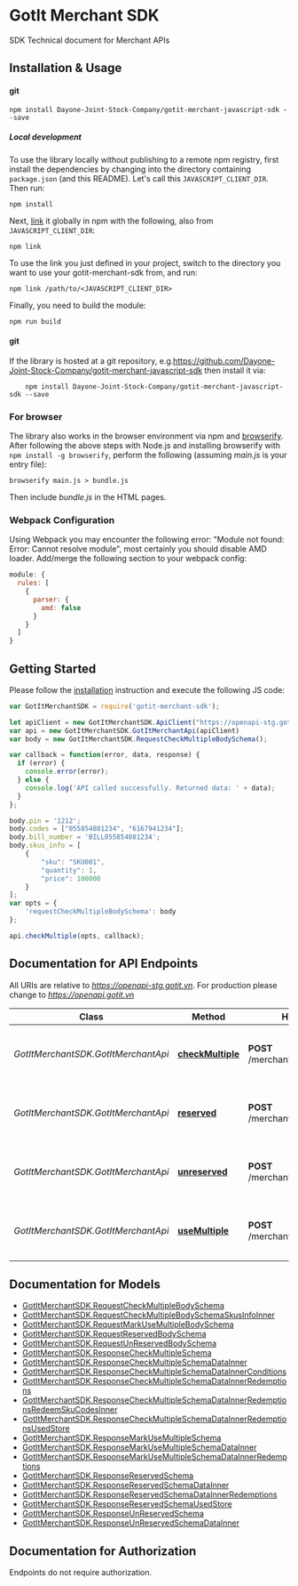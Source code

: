 # GotIt Merchant SDK
SDK Technical document for Merchant APIs

## Installation & Usage
#### git

```shell
npm install Dayone-Joint-Stock-Company/gotit-merchant-javascript-sdk --save
```

##### Local development

To use the library locally without publishing to a remote npm registry, first install the dependencies by changing into the directory containing `package.json` (and this README). Let's call this `JAVASCRIPT_CLIENT_DIR`. Then run:

```shell
npm install
```

Next, [link](https://docs.npmjs.com/cli/link) it globally in npm with the following, also from `JAVASCRIPT_CLIENT_DIR`:

```shell
npm link
```

To use the link you just defined in your project, switch to the directory you want to use your gotit-merchant-sdk from, and run:

```shell
npm link /path/to/<JAVASCRIPT_CLIENT_DIR>
```

Finally, you need to build the module:

```shell
npm run build
```

#### git

If the library is hosted at a git repository, e.g.https://github.com/Dayone-Joint-Stock-Company/gotit-merchant-javascript-sdk
then install it via:

```shell
    npm install Dayone-Joint-Stock-Company/gotit-merchant-javascript-sdk --save
```

### For browser

The library also works in the browser environment via npm and [browserify](http://browserify.org/). After following
the above steps with Node.js and installing browserify with `npm install -g browserify`,
perform the following (assuming *main.js* is your entry file):

```shell
browserify main.js > bundle.js
```

Then include *bundle.js* in the HTML pages.

### Webpack Configuration

Using Webpack you may encounter the following error: "Module not found: Error:
Cannot resolve module", most certainly you should disable AMD loader. Add/merge
the following section to your webpack config:

```javascript
module: {
  rules: [
    {
      parser: {
        amd: false
      }
    }
  ]
}
```

## Getting Started

Please follow the [installation](#installation) instruction and execute the following JS code:

```javascript
var GotItMerchantSDK = require('gotit-merchant-sdk');

let apiClient = new GotItMerchantSDK.ApiClient("https://openapi-stg.gotit.vn");
var api = new GotItMerchantSDK.GotItMerchantApi(apiClient)
var body = new GotItMerchantSDK.RequestCheckMultipleBodySchema();

var callback = function(error, data, response) {
  if (error) {
    console.error(error);
  } else {
    console.log('API called successfully. Returned data: ' + data);
  }
};

body.pin = '1212';
body.codes = ["055854881234", "6167941234"];
body.bill_number = 'BILL055854881234';
body.skus_info = [
    {
        "sku": "SKU001",
        "quantity": 1,
        "price": 100000
    }
];
var opts = {
    'requestCheckMultipleBodySchema': body
};

api.checkMultiple(opts, callback);

```

## Documentation for API Endpoints

All URIs are relative to *https://openapi-stg.gotit.vn*. For production please change to *https://openapi.gotit.vn*

Class | Method | HTTP request | Description
------------ | ------------- | ------------- | -------------
*GotItMerchantSDK.GotItMerchantApi* | [**checkMultiple**](docs/GotItMerchantApi.md#checkMultiple) | **POST** /merchant/v6.0/checkmultiple | Check multiple vouchers are valid or not
*GotItMerchantSDK.GotItMerchantApi* | [**reserved**](docs/GotItMerchantApi.md#reserved) | **POST** /merchant/v6.0/reserved | Reserved multiple vouchers for a fixed bill number.
*GotItMerchantSDK.GotItMerchantApi* | [**unreserved**](docs/GotItMerchantApi.md#unreserved) | **POST** /merchant/v6.0/unreserved | Reserved multiple vouchers for a fixed bill number.
*GotItMerchantSDK.GotItMerchantApi* | [**useMultiple**](docs/GotItMerchantApi.md#useMultiple) | **POST** /merchant/v6.0/usemultiple | Reserved multiple vouchers for a fixed bill number.


## Documentation for Models

 - [GotItMerchantSDK.RequestCheckMultipleBodySchema](docs/RequestCheckMultipleBodySchema.md)
 - [GotItMerchantSDK.RequestCheckMultipleBodySchemaSkusInfoInner](docs/RequestCheckMultipleBodySchemaSkusInfoInner.md)
 - [GotItMerchantSDK.RequestMarkUseMultipleBodySchema](docs/RequestMarkUseMultipleBodySchema.md)
 - [GotItMerchantSDK.RequestReservedBodySchema](docs/RequestReservedBodySchema.md)
 - [GotItMerchantSDK.RequestUnReservedBodySchema](docs/RequestUnReservedBodySchema.md)
 - [GotItMerchantSDK.ResponseCheckMultipleSchema](docs/ResponseCheckMultipleSchema.md)
 - [GotItMerchantSDK.ResponseCheckMultipleSchemaDataInner](docs/ResponseCheckMultipleSchemaDataInner.md)
 - [GotItMerchantSDK.ResponseCheckMultipleSchemaDataInnerConditions](docs/ResponseCheckMultipleSchemaDataInnerConditions.md)
 - [GotItMerchantSDK.ResponseCheckMultipleSchemaDataInnerRedemptions](docs/ResponseCheckMultipleSchemaDataInnerRedemptions.md)
 - [GotItMerchantSDK.ResponseCheckMultipleSchemaDataInnerRedemptionsRedeemSkuCodesInner](docs/ResponseCheckMultipleSchemaDataInnerRedemptionsRedeemSkuCodesInner.md)
 - [GotItMerchantSDK.ResponseCheckMultipleSchemaDataInnerRedemptionsUsedStore](docs/ResponseCheckMultipleSchemaDataInnerRedemptionsUsedStore.md)
 - [GotItMerchantSDK.ResponseMarkUseMultipleSchema](docs/ResponseMarkUseMultipleSchema.md)
 - [GotItMerchantSDK.ResponseMarkUseMultipleSchemaDataInner](docs/ResponseMarkUseMultipleSchemaDataInner.md)
 - [GotItMerchantSDK.ResponseMarkUseMultipleSchemaDataInnerRedemptions](docs/ResponseMarkUseMultipleSchemaDataInnerRedemptions.md)
 - [GotItMerchantSDK.ResponseReservedSchema](docs/ResponseReservedSchema.md)
 - [GotItMerchantSDK.ResponseReservedSchemaDataInner](docs/ResponseReservedSchemaDataInner.md)
 - [GotItMerchantSDK.ResponseReservedSchemaDataInnerRedemptions](docs/ResponseReservedSchemaDataInnerRedemptions.md)
 - [GotItMerchantSDK.ResponseReservedSchemaUsedStore](docs/ResponseReservedSchemaUsedStore.md)
 - [GotItMerchantSDK.ResponseUnReservedSchema](docs/ResponseUnReservedSchema.md)
 - [GotItMerchantSDK.ResponseUnReservedSchemaDataInner](docs/ResponseUnReservedSchemaDataInner.md)


## Documentation for Authorization

Endpoints do not require authorization.